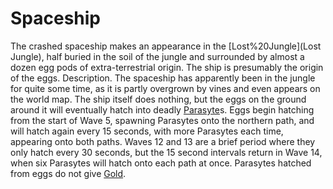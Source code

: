 # Spaceship

 
The crashed spaceship makes an appearance in the [Lost%20Jungle](Lost Jungle), half buried in the soil of the jungle and surrounded by almost a dozen egg pods of extra-terrestrial origin. The ship is presumably the origin of the eggs.
Description.
The spaceship has apparently been in the jungle for quite some time, as it is partly overgrown by vines and even appears on the world map.
The ship itself does nothing, but the eggs on the ground around it will eventually hatch into deadly [Parasyte](Parasyte)s. Eggs begin hatching from the start of Wave 5, spawning Parasytes onto the northern path, and will hatch again every 15 seconds, with more Parasytes each time, appearing onto both paths. Waves 12 and 13 are a brief period where they only hatch every 30 seconds, but the 15 second intervals return in Wave 14, when six Parasytes will hatch onto each path at once.
Parasytes hatched from eggs do not give [Gold](Gold).